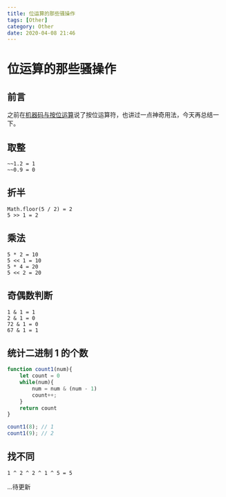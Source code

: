 ```yaml
---
title: 位运算的那些骚操作
tags: [Other]
category: Other
date: 2020-04-08 21:46
---
```

# 位运算的那些骚操作

## 前言
之前在<a href="https://blog.gongfangwen.com/2020/03/19/%E6%9C%BA%E5%99%A8%E7%A0%81%E4%B8%8E%E6%8C%89%E4%BD%8D%E8%BF%90%E7%AE%97/" target="_blank">机器码与按位运算</a>说了按位运算符，也讲过一点神奇用法，今天再总结一下。

## 取整
```
~~1.2 = 1
~~0.9 = 0
```

## 折半
```
Math.floor(5 / 2) = 2
5 >> 1 = 2
```

## 乘法
```
5 * 2 = 10
5 << 1 = 10
5 * 4 = 20
5 << 2 = 20
```

## 奇偶数判断
```
1 & 1 = 1
2 & 1 = 0
72 & 1 = 0
67 & 1 = 1
```

## 统计二进制 1 的个数
```javascript
function count1(num){
    let count = 0
    while(num){
        num = num & (num - 1)
        count++;
    }
    return count
}

count1(8); // 1
count1(9); // 2
```

## 找不同
```
1 ^ 2 ^ 2 ^ 1 ^ 5 = 5
```

...待更新